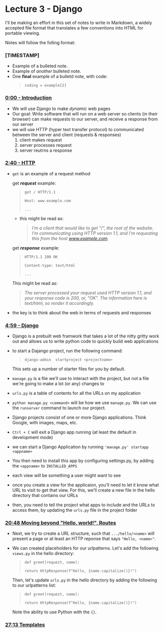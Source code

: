 # Lecture 3 - Django

I'll be making an effort in this set of notes to write in Markdown, a widely accepted file format that translates a few conventions into HTML for portable viewing.

Notes will follow the folling format:

### [TIMESTAMP]
- Example of a bulleted note.
- Example of *another* bulleted note.
-   One **final** example of a bulletd note, with code:
    > `coding = example[2]`


### [0:00 - Introduction][1]
- We will use Django to make *dynamic* web pages
- Our goal: Write software that will run on a web server so clients (in their browser) can make requests to our server, and receive a response from our server
-   we will use HTTP (hyper text transfer protocol) to communicated between the server and client (requests & responses)
    1. client makes request
    2. server processes request
    3. server reutrns a response
### [2:40 - HTTP][2]
-   `get` is an example of a request method

    get ***request*** example:
    >`get / HTTP/1.1`
    >
    >`Host: www.example.com`
    >
    >`...`
    
    - this might be read as:
        > *I'm a client that would like to get "/", the root of the website. I'm communicating using HTTP version 1.1, and I'm requesting this from the host www.example.com.*

    get ***response*** example:
    >`HTTP/1.1 200 OK`
    >
    >`Content-type: text/html`
    >
    >`...`
    
    This might be read as:
    
    > *The server processed your request used HTTP version 1.1, and your response code is 200, or, "OK". The information here is text/html, so render it accordingly.*

- the key is to think about the web in terms of requests and responses

### [4:59 - Django][3]
- Django is a prebuilt web framwork that takes a lot of the nitty gritty work out and allows us to write python code to quickly build web applications
-   to start a Dajango project, run the following command:
    >`django-admin  startproject <projectname>`
    
    This sets up a number of starter files for you by default.

- `manage.py` is a file we'll use to interact with the project, but not a file we're going to make a lot (or any) changes to
- `urls.py` is a table of contents for all the URLs on my application
- `python manage.py <command>` will be how we use `manage.py`. We can use the `runserver` command to launch our project.
- Django projects consist of one or more Django applications. Think Google, with images, maps, etc.
- `Ctrl + C` will exit a Django app running (at least the default in development mode) 
- we can start a Django Application by running `'manage.py' startapp <appname>`
- You then need to install this app by configuring settings.py, by adding the `<appname>` to `INSTALLED_APPS`
- each view will be something a user might want to see
- once you create a view for the applicaion, you'll need to let it know what URL to visit to get that view. For this, we'll create a new file in the hello directory that contains our URLs
- then, you need to tell the project what apps to include and the URLs to access them, by updating the `urls.py` file in the project folder

### [20:48 Moving beyond "Hello, world!", Routes][4]
- Next, we try to create a URL structure, such that `.../hello/<name>` will present a page or at least an HTTP reponse that says `"Hello, <name>"`.
- We can created placeholders for our urlpatterns. Let's add the following `views.py` in the hello directory:
    >`def greet(request, name):`
    >
    >`return HttpResponse(f"Hello, {name.capitalize()}!")`

    Then, let's update `urls.py` in the hello directory by adding the following to our urlpatterns list:
    >`def greet(request, name):`
    > 
    >`return HttpResponse(f"Hello, {name.capitalize()}!")`

    Note the ability to use Python with the `{}`.

### [27:13 Templates][5]

[1]: https://youtu.be/w8q0C-C1js4?t=0
[2]: https://youtu.be/w8q0C-C1js4?t=160
[3]: https://youtu.be/w8q0C-C1js4?t=299
[4]: https://youtu.be/w8q0C-C1js4?t=1249
[5]: https://youtu.be/w8q0C-C1js4?t=1633
